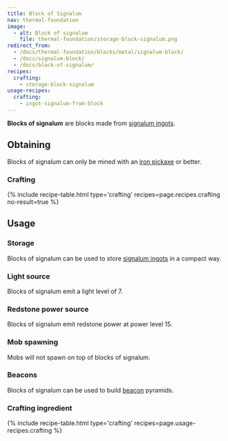 ```yaml
---
title: Block of Signalum
nav: thermal-foundation
image:
  - alt: Block of signalum
    file: thermal-foundation/storage-block-signalum.png
redirect_from:
  - /docs/thermal-foundation/blocks/metal/signalum-block/
  - /docs/signalum-block/
  - /docs/block-of-signalum/
recipes:
  crafting:
    - storage-block-signalum
usage-recipes:
  crafting:
    - ingot-signalum-from-block
---
```


**Blocks of signalum** are blocks made from [signalum
ingots](/docs/thermal-foundation/signalum-ingot/).


Obtaining
---------

Blocks of signalum can only be mined with an [iron
pickaxe](https://minecraft.gamepedia.com/Pickaxe) or better.

### Crafting
{% include recipe-table.html type='crafting' recipes=page.recipes.crafting no-result=true %}


Usage
-----

### Storage
Blocks of signalum can be used to store [signalum ingots](/docs/thermal-foundation/signalum-ingot/)
in a compact way.

### Light source
Blocks of signalum emit a light level of 7.

### Redstone power source
Blocks of signalum emit redstone power at power level 15.

### Mob spawning
Mobs will not spawn on top of blocks of signalum.

### Beacons
Blocks of signalum can be used to build
[beacon](https://minecraft.gamepedia.com/Beacon) pyramids.

### Crafting ingredient
{% include recipe-table.html type='crafting' recipes=page.usage-recipes.crafting %}
